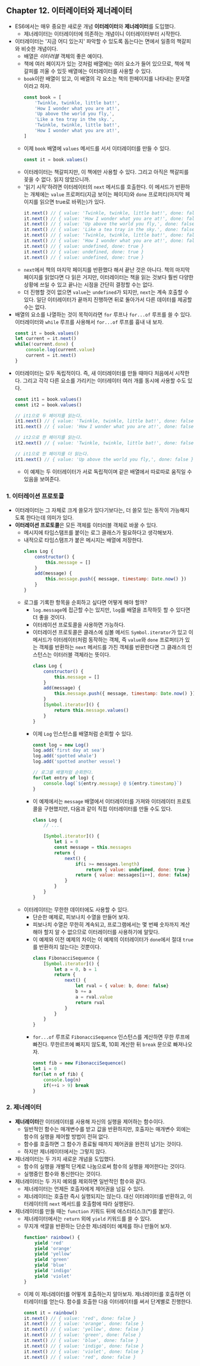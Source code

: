 ## Chapter 12. 이터레이터와 제너레이터
- ES6에서는 매우 중요한 새로운 개념 **이터레이터**와 **제너레이터**를 도입했다.
    - 제너레이터는 이터레이터에 의존하는 개념이니 이터레이터부터 시작한다.
- 이터레이터는 '지금 어디 있는지' 파악할 수 있도록 돕는다는 면에서 일종의 책갈피와 비슷한 개념이다.
    - 배열은 *이터러블* 객체의 좋은 예이다.
    - 책에 여러 페이지가 있는 것처럼 배열에는 여러 요소가 들어 있으므로, 책에 책갈피를 끼울 수 있듯 배열에는 이터레이터를 사용할 수 있다.
    - `book`이란 배열이 있고, 이 배열의 각 요소는 책의 한페이지를 나타내는 문자열이라고 하자.
        ```javascript
        const book = [
            'Twinkle, twinkle, little bat!',
            'How I wonder what you are at!',
            'Up above the world you fly,',
            'Like a tea tray in the sky.',
            'Twinkle, twinkle, little bat!',
            'How I wonder what you are at!',
        ]
        ``` 
    - 이제 `book` 배열에 `values` 메서드를 서서 이터레이터를 만들 수 있다.
        ```javascript
        const it = book.values()
        ``` 
    - 이터레이터는 책갈피지만, 이 책에만 사용할 수 있다. 그리고 아직은 책갈피를 꽂을 수 없다. 읽지 않았으니까.
    - '읽기 시작'하려면 이터레이터의 `next` 메서드를 호출한다. 이 메서드가 반환하는 개체에는 `value` 프로퍼티(지금 보이는 페이지)와 `done` 프로퍼티(마지막 페이지를 읽으면 true로 바뀌는)가 있다.
        ```javascript
        it.next() // { value: 'Twinkle, twinkle, little bat!', done: false }
        it.next() // { value: 'How I wonder what you are at!', done: false }
        it.next() // { value: 'Up above the world you fly,', done: false }
        it.next() // { value: 'Like a tea tray in the sky.', done: false }
        it.next() // { value: 'Twinkle, twinkle, little bat!', done: false }
        it.next() // { value: 'How I wonder what you are at!', done: false }
        it.next() // { value: undefined, done: true }
        it.next() // { value: undefined, done: true }
        it.next() // { value: undefined, done: true }
        ```
    - `next`에서 책의 마지막 페이지를 반환했다 해서 끝난 것은 아니다. 책의 마지막 페이지를 읽었다면 다 읽은 거지만, 이터레이터는 책을 읽는 것보다 훨씬 다양한 상황에 쓰일 수 있고 끝나는 시점을 간단히 결정할 수는 없다.
    - 더 진행할 것이 없으면 `value`는 `undefined`가 되지만, `next`는 계속 호출할 수 있다. 일단 이터레이터가 끝까지 진행하면 뒤로 돌아가서 다른 데이터를 제공할 수는 없다.
- 배열의 요소를 나열하는 것이 목적이라면 `for` 루프나 `for...of` 루프를 쓸 수 있다. 이터레이터와 `while` 루프를 사용해서 `for...of` 루프를 흉내 내 보자.
    ```javascript
    const it = book.values()
    let current = it.next()
    while(!current.done) {
        console.log(current.value)
        current = it.next()
    }
    ``` 
- 이터레이터는 모두 독립적이다. 즉, 새 이터레이터를 만들 때마다 처음에서 시작한다. 그리고 각각 다른 요소를 가리키는 이터레이터 여러 개를 동시에 사용할 수도 있다.
    ```javascript
    const it1 = book.values()
    const it2 = book.values()

    // it1으로 두 페이지를 읽는다.
    it1.next() // { value: 'Twinkle, twinkle, little bat!', done: false }
    it1.next() // { value: 'How I wonder what you are at!', done: false }

    // it2으로 한 페이지를 읽는다.
    it2.next() // { value: 'Twinkle, twinkle, little bat!', done: false }

    // it1으로 한 페이지를 더 읽는다.
    it1.next() // { value: 'Up above the world you fly,', done: false }
    ``` 
    - 이 예제는 두 이터레이터가 서로 독립적이며 같은 배열에서 따로따로 움직일 수 있음을 보여준다.

### 1. 이터레이션 프로토콜
- 이터레이터는 그 자체로 크게 쓸모가 있다기보다는, 더 쓸모 있는 동작이 가능해지도록 한다는데 의미가 있다.
- **이터레이션 프로토콜**은 모든 객체를 이터러블 객체로 바꿀 수 있다.
    - 메시지에 타임스탬프를 붙이는 로그 클래스가 필요하다고 생각해보자.
    - 내적으로 타임스탬프가 붙은 메시지는 배열에 저장한다.
        ```javascript
        class Log {
            constructor() {
                this.message = []
            }
            add(message) {
                this.message.push({ message, timestamp: Date.now() })
            }
        }
        ``` 
    - 로그를 기록한 항목을 순회하고 싶다면 어떻게 해야 할까?
        - `log.message`에 접근할 수는 있지만, `log`를 배열을 조작하듯 할 수 있다면 더 좋을 것이다.
        - 이터레이션 프로토콜을 사용하면 가능하다.
        - 이터레이션 프로토콜은 클래스에 심볼 메서드 `Symbol.iterator`가 있고 이 메서드가 이터레이터처럼 동작하는 객체, 즉 `value`와 `done` 프로퍼티가 있는 객체를 반환하는 `next` 메서드를 가진 객체를 반환한다면 그 클래스의 인스턴스는 이터러블 객체라는 뜻이다.
            ```javascript
            class Log {
                constructor() {
                    this.message = []
                }
                add(message) {
                    this.message.push({ message, timestamp: Date.now() })
                }
                [Symbol.iterator]() {
                    return this.message.values()
                }
            }
            ``` 
        - 이제 `Log` 인스턴스를 배열처럼 순회할 수 있다.
            ```javascript
            const log = new Log()
            log.add('first day at sea')
            log.add('spotted whale')
            log.add('spotted another vessel')

            // 로그를 배열처럼 순회한다.
            for(let entry of log) {
                console.log(`${entry.message} @ ${entry.timestamp}`)
            }
            ``` 
        - 이 예제에서는 `message` 배열에서 이터레이터를 가져와 이터레이터 프로토콜을 구현했지만, 다음과 같이 직접 이터레이터를 만들 수도 있다.
            ```javascript
            class Log {
                // ...

                [Symbol.iterator]() {
                    let i = 0
                    const message = this.messages
                    return {
                        next() {
                            if(i >= messages.length)
                                return { value: undefined, done: true }
                            return { value: messages[i++], done: false}
                        }
                    }
                }
            }
            ``` 
    - 이터레이터는 무한한 데이터에도 사용할 수 있다.
        - 단순한 예제로, 피보나치 수열을 만들어 보자.
        - 피보나치 수열은 무한히 계속되고, 프로그램에서는 몇 번째 숫자까지 계산해야 할지 알 수 없으므로 이터레이터를 사용하기에 알맞다.
        - 이 예제와 이전 예제의 차이는 이 예제의 이터레이터가 `done`에서 절대 `true`를 반환하지 않는다는 것뿐이다.
            ```javascript
            class FibonacciSequence {
                [Symbol.iterator]() {
                    let a = 0, b = 1
                    return {
                        next() {
                            let rval = { value: b, done: false}
                            b += a
                            a = rval.value
                            return rval
                        }
                    }
                }
            }
            ``` 
        - `for...of` 루프로 `FibonacciSequence` 인스턴스를 계산하면 무한 루프에 빠진다. 무한르프에 빠지지 않도록, 10회 계산한 뒤 `break` 문으로 빠져나오자.
            ```javascript
            const fib = new FibonacciSequence()
            let i = 0
            for(let n of fib) {
                console.log(n)
                if(++i > 9) break
            }
            ``` 

### 2. 제너레이터
- **제너레이터**란 이터레이터를 사용해 자신의 실행을 제어하는 함수이다.
    - 일반적인 함수는 매개변수를 받고 값을 반환하지만, 호출자는 매개변수 외에는 함수의 실행을 제어할 방법이 전혀 없다.
    - 함수를 호출하면 그 함수가 종료될 때까지 제어권을 완전히 넘기는 것이다.
    - 하지만 제너레이터에서는 그렇지 않다.
- 제너레이터는 두 가지 새로운 개념을 도입했다.
    - 함수의 실행을 개별적 단계로 나눔으로써 함수의 실행을 제어한다는 것이다.
    - 실행중인 함수와 통신한다는 것이다.
- 제너레이터는 두 가지 예외를 제외하면 일반적인 함수와 같다.
    - 제너레이터는 언제든 호출자에게 제어권을 넘길 수 있다.
    - 제너레이터는 호출한 즉시 실행되지는 않는다. 대신 이터레이터를 반환하고, 이터레이터의 `next` 메서드를 호출함에 따라 실행된다.
- 제너레이터를 만들 때는 `function` 키워드 뒤에 애스터리스크(*)를 붙인다.
    - 제너레이터에서는 `return` 외에 `yield` 키워드를 쓸 수 있다.
    - 무지개 색깔을 반환하는 단순한 제너레이터 예제를 하나 만들어 보자.
        ```javascript
        function* rainbow() {
            yield 'red'
            yield 'orange'
            yield 'yellow'
            yield 'green'
            yield 'blue'
            yield 'indigo'
            yield 'violet'
        }
        ``` 
    - 이제 이 제너레이터를 어떻게 호출하는지 알아보자. 제너레이터를 호출하면 이터레이터를 얻는다. 함수를 호출한 다음 이터레이터를 써서 단계별로 진행한다.
        ```javascript
        const it = rainbow()
        it.next() // { value: 'red', done: false }
        it.next() // { value: 'orange', done: false }
        it.next() // { value: 'yellow', done: false }
        it.next() // { value: 'green', done: false }
        it.next() // { value: 'blue', done: false }
        it.next() // { value: 'indigo', done: false }
        it.next() // { value: 'violet', done: false }
        it.next() // { value: 'red', done: false }
        ``` 
